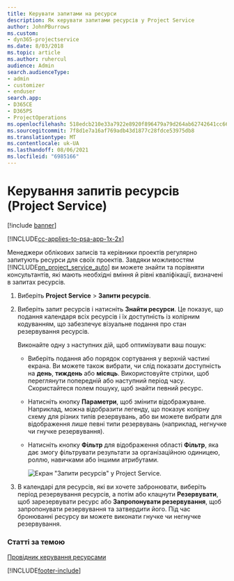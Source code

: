 ```yaml
---
title: Керувати запитами на ресурси
description: Як керувати запитами ресурсів у Project Service
author: JohnPBurrows
ms.custom:
- dyn365-projectservice
ms.date: 8/03/2018
ms.topic: article
ms.author: ruhercul
audience: Admin
search.audienceType:
- admin
- customizer
- enduser
search.app:
- D365CE
- D365PS
- ProjectOperations
ms.openlocfilehash: 518edcb210e33a7922e8920f896479a79d264ab62742641cc66b7c3a33b6c6e8
ms.sourcegitcommit: 7f8d1e7a16af769adb43d1877c28fdce53975db8
ms.translationtype: MT
ms.contentlocale: uk-UA
ms.lasthandoff: 08/06/2021
ms.locfileid: "6985166"
---
```

# <a name="manage-resource-requests-project-service"></a>Керування запитів ресурсів (Project Service)

[!include [banner](../includes/psa-now-project-operations.md)]

[!INCLUDE[cc-applies-to-psa-app-1x-2x](../includes/cc-applies-to-psa-app-1x-2x.md)]

Менеджери облікових записів та керівники проектів регулярно запитують ресурси для своїх проектів. Завдяки можливостям [!INCLUDE[pn_project_service_auto](../includes/pn-project-service-auto.md)] ви можете знайти та порівняти консультантів, які мають необхідні вміння й рівні кваліфікації, визначені в запитах ресурсів.  
  
1. Виберіть **Project Service** > **Запити ресурсів**.  
  
2. Виберіть запит ресурсів і натисніть **Знайти ресурси**. Це показує, що подання календаря всіх ресурсів і їх доступність із колірним кодуванням, що забезпечує візуальне подання про стан резервування ресурсів.  
  
    Виконайте одну з наступних дій, щоб оптимізувати ваш пошук:  
  
   -   Виберіть подання або порядок сортування у верхній частині екрана. Ви можете також вибрати, чи слід показати доступність на **день**, **тиждень** або **місяць**. Використовуйте стрілки, щоб переглянути попередній або наступний період часу. Скористайтеся полем пошуку, щоб знайти певний ресурс.  
  
   -   Натисніть кнопку **Параметри**, щоб змінити відображуване. Наприклад, можна відобразити легенду, що показує колірну схему для різних типів резервувань, або ви можете вибрати для відображення лише певні типи резервувань (наприклад, негнучке чи гнучке резервування).  
  
   -   Натисніть кнопку **Фільтр** для відображення області **Фільтр**, яка дає змогу фільтрувати результати за організаційною одиницею, роллю, навичками або іншими атрибутами.  
  
       ![Екран "Запити ресурсів" у Project Service.](../psa/media/project-service-resource-request-screen.png "Екран &quot;Запити ресурсів&quot; у Project Service")  
  
3. В календарі для ресурсів, які ви хочете забронювати, виберіть період резервування ресурсів, а потім або клацнути **Резервувати**, щоб зарезервувати ресурс або **Запропонувати резервування**, щоб запропонувати резервування та затвердити його. Під час бронюванні ресурсу ви можете виконати гнучке чи негнучке резервування.  
  
### <a name="see-also"></a>Статті за темою  
 [Провідник керування ресурсами](../psa/resource-manager-guide.md)


[!INCLUDE[footer-include](../includes/footer-banner.md)]